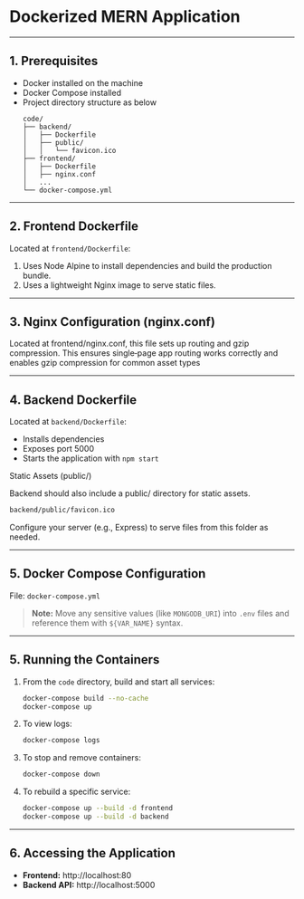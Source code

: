 # Dockerized MERN Application

---

## 1. Prerequisites

- Docker installed on the machine
- Docker Compose installed
- Project directory structure as below
  ```plaintext
  code/
  ├── backend/
  │   ├── Dockerfile
  │   ├── public/
  │   │   └── favicon.ico
  ├── frontend/
  │   ├── Dockerfile
  │   ├── nginx.conf
  │   ...
  └── docker-compose.yml
  ```

---

## 2. Frontend Dockerfile

Located at `frontend/Dockerfile`:

1. Uses Node Alpine to install dependencies and build the production bundle.
2. Uses a lightweight Nginx image to serve static files.

---
## 3. Nginx Configuration (nginx.conf)

Located at frontend/nginx.conf, this file sets up routing and gzip compression. This ensures single‑page app routing works correctly and enables gzip compression for common asset types

---
## 4. Backend Dockerfile

Located at `backend/Dockerfile`:

- Installs dependencies
- Exposes port 5000
- Starts the application with `npm start`

Static Assets (public/)

Backend should also include a public/ directory for static assets.

```bash
backend/public/favicon.ico
```
Configure your server (e.g., Express) to serve files from this folder as needed.

---

## 5. Docker Compose Configuration

File: `docker-compose.yml`

> **Note:** Move any sensitive values (like `MONGODB_URI`) into `.env` files and reference them with `${VAR_NAME}` syntax.

---

## 5. Running the Containers

1. From the `code` directory, build and start all services:

   ```bash
   docker-compose build --no-cache
   docker-compose up
   ```

2. To view logs:

   ```bash
   docker-compose logs
   ```

3. To stop and remove containers:

   ```bash
   docker-compose down
   ```

4. To rebuild a specific service:

   ```bash
   docker-compose up --build -d frontend
   docker-compose up --build -d backend
   ```

---

## 6. Accessing the Application

- **Frontend:** http://localhost:80
- **Backend API:** http://localhost:5000


